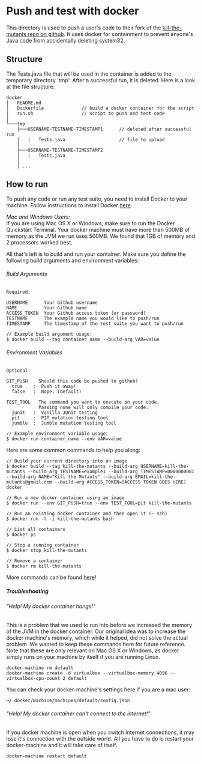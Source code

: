 # Push and test with docker

This directory is used to push a user's code to their fork of the [kill-the-mutants repo on github](https://github.com/kill-the-mutants-kill-the-mutants). It uses docker for containment to prevent anyone's Java code from accidentally deleting system32.

## Structure

The Tests.java file that will be used in the container is added to the temporary directory 'tmp'. After a successful run, it is deleted. Here is a look at the file structure:

```
docker
│   README.md
│   Dockerfile              // build a docker container for the script
|   run.sh                  // script to push and test code
│
└───tmp
    ├───USERNAME-TESTNAME-TIMESTAMP1      // deleted after successful run
    │   │   Tests.java                    // file to upload
    │
    ├───USERNAME-TESTNAME-TIMESTAMP2
    │   │   Tests.java
    │
    │ ...
```

## How to run

To push any code or run any test suite, you need to install Docker to your machine. Follow instructions to install Docker [here](https://docs.docker.com/installation/).

*Mac and Windows Users:*  
If you are using Mac OS X or Windows, make sure to run the Docker Quickstart Terminal. Your docker machine must have more than 500MB of memory as the JVM we run uses 500MB. We found that 1GB of memory and 2 processors worked best.

All that's left is to build and run your container. Make sure you define the following build arguments and environment variables:

###### Build Arguments

```
Required:

USERNAME      Your Github username
NAME          Your Github name
ACCESS_TOKEN  Your Github access token (or password)
TESTNAME      The example name you would like to push/run
TIMESTAMP     The timestamp of the test suite you want to push/run

// Example build argument usage:
$ docker build --tag container_name --build-arg VAR=value
```

###### Environment Variables
```
Optional:

GIT_PUSH    Should this code be pushed to github?
  true    :  Push it away!
  false   :  Nope. (default)

TEST_TOOL   The command you want to execute on your code.
            Passing none will only compile your code.
  junit   :  Vanilla JUnit testing
  pit     :  PIT mutation testing tool
  jumble  :  Jumble mutation testing tool

// Example environment variable usage:
$ docker run container_name --env VAR=value
```

Here are some common commands to help you along:

```
// Build your current directory into an image
$ docker build --tag kill-the-mutants --build-arg USERNAME=kill-the-mutants --build-arg TESTNAME=example1 --build-arg TIMESTAMP=0000000001 --build-arg NAME="Kill the Mutants" --build-arg EMAIL=kill-the-mutants@gmail.com --build-arg ACCESS_TOKEN=[ACCESS TOKEN GOES HERE] docker

// Run a new docker container using an image
$ docker run --env GIT_PUSH=true --env TEST_TOOL=pit kill-the-mutants

// Run an existing docker container and then open it (~ ssh)
$ docker run -t -i kill-the-mutants bash

// List all containers
$ docker ps

// Stop a running container
$ docker stop kill-the-mutants

// Remove a container
$ docker rm kill-the-mutants
```

More commands can be found [here](https://github.com/wsargent/docker-cheat-sheet)!

##### Troubleshooting

###### "Help! My docker container hangs!"

This is a problem that we used to run into before we increased the memory of the JVM in the docker container. Our original idea was to increase the docker machine's memory, which while it helped, did not solve the actual problem. We wanted to keep these commands here for future reference. Note that these are only relevant on Mac OS X or Windows, as docker simply runs on your machine by itself if you are running Linux.

```
docker-machine rm default
docker-machine create -d virtualbox --virtualbox-memory 4096 --virtualbox-cpu-count 2 default
```

You can check your docker-machine's settings here if you are a mac user:

```
~/.docker/machine/machines/default/config.json
```

###### "Help! My docker container can't connect to the internet!"

If you docker machine is open when you switch internet connections, it may lose it's connection with the outside world. All you have to do is restart your docker-machine and it will take care of itself.

```
docker-machine restart default
```
